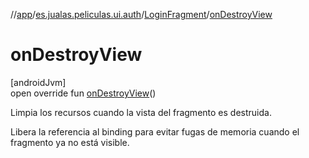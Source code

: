 //[app](../../../index.md)/[es.jualas.peliculas.ui.auth](../index.md)/[LoginFragment](index.md)/[onDestroyView](on-destroy-view.md)

# onDestroyView

[androidJvm]\
open override fun [onDestroyView](on-destroy-view.md)()

Limpia los recursos cuando la vista del fragmento es destruida.

Libera la referencia al binding para evitar fugas de memoria cuando el fragmento ya no está visible.
